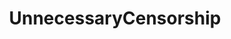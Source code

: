 ---
title: UnnecessaryCensorship
crosslinks:
- livven
- Serendipity
- The_Donald
- SFWporn
- wholesomememes
- wildlypenis
---